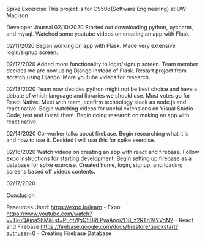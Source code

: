 Spike Excercise
This project is for CS506(Software Engineering) at UW-Madison

Developer Journal
02/10/2020
Started out downloading python, pycharm, and mysql. Watched some youtube videos on creating an app with Flask.

02/11/2020
Began working on app with Flask. Made very extensive login/signup screen.

02/12/2020
Added more functionality to login/signup screen. Team member decides we are now using Django instead of Flask. Restart project from scratch using Django. More youtube videos for research.

02/13/2020
Team now decides python might not be best choice and have a debate of which language and libraries we should use. Most votes go for React Native. Meet with team, confirm technology stack as node.js and react native. Begin watching videos for useful extensions on Visual Studio Code, test and install them. Begin doing research on making an app with react native.

02/14/2020
Co-worker talks about firebase. Begin researching what it is and how to use it. Decided I will use this for spike exercise.

02/16/2020
Watch videos on creating an app with react and firebase. Follow expo instructions for starting development. Begin setting up firebase as a database for spike exercise. Created home, login, signup, and loading screens based off videos contents.

02/17/2020

Conclusion


Resources Used:
https://expo.io/learn - Expo
https://www.youtube.com/watch?v=TkuQAjnaSbM&list=PLqtWgQ5BRLPvaAnoiZD8_z2RTh1VYVqN2 – React and Firebase
https://firebase.google.com/docs/firestore/quickstart?authuser=0 - Creating Firebase Database